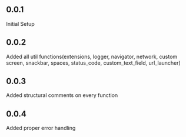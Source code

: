 ## 0.0.1

Initial Setup

## 0.0.2

Added all util functions(extensions, logger, navigator, network, custom screen, snackbar, spaces, status_code, custom_text_field, url_launcher)

## 0.0.3

Added structural comments on every function

## 0.0.4

Added proper error handling
